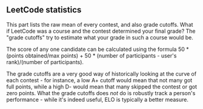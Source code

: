 ## LeetCode statistics

This part lists the raw mean of every contest, and also grade cutoffs. What if LeetCode was a course and the contest determined your final grade? The "grade cutoffs" try to estimate what your grade in such a course would be.

The score of any one candidate can be calculated using the formula 50 * (points obtained/max points) + 50 * (number of participants - user's rank)/(number of participants).

The grade cutoffs are a very good way of historically looking at the curve of each contest - for instance, a low A+ cutoff would mean that not many got full points, while a high D- would mean that many skipped the contest or got zero points. What the grade cutoffs does *not* do is robustly track a person's performance - while it's indeed useful, ELO is typically a better measure.
